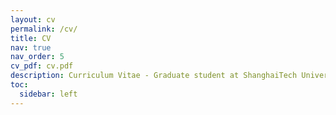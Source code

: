 ```yaml
---
layout: cv
permalink: /cv/
title: CV
nav: true
nav_order: 5
cv_pdf: cv.pdf
description: Curriculum Vitae - Graduate student at ShanghaiTech University focusing on Mobile Robotics and Embodied AI.
toc:
  sidebar: left
---
```

